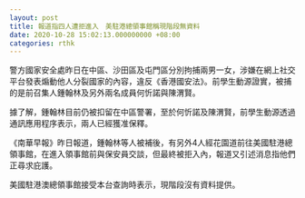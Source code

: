 ```yaml
---
layout: post
title: 報道指四人遭拒進入　美駐港總領事館稱現階段無資料
date: 2020-10-28 15:02:13.000000000 +08:00
categories: rthk
---
```


警方國家安全處昨日在中區、沙田區及屯門區分別拘捕兩男一女，涉嫌在網上社交平台發表煽動他人分裂國家的內容，違反《香港國安法》。前學生動源證實，被捕的是前召集人鍾翰林及另外兩名成員何忻諾與陳渭賢。

據了解，鍾翰林目前仍被扣留在中區警署，至於何忻諾及陳渭賢，前學生動源透過通訊應用程序表示，兩人已經獲准保釋。

《南華早報》昨日報道，鍾翰林等人被補後，有另外4人經花園道前往美國駐港總領事館，在進入領事館前與保安員交談，但最終被拒入內，報道又引述消息指他們正尋求庇護。

美國駐港澳總領事館接受本台查詢時表示，現階段沒有資料提供。
